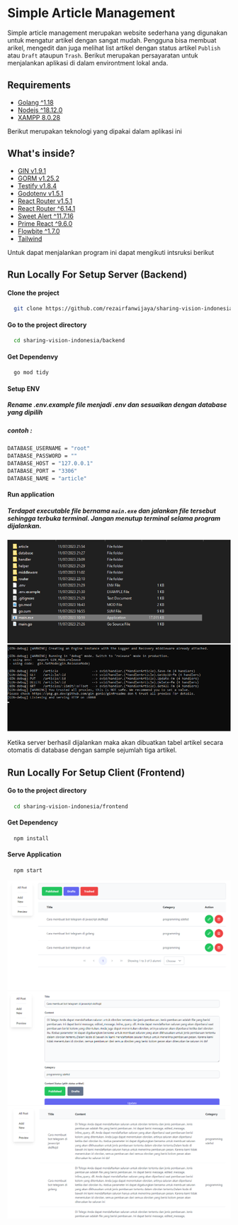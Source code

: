 # Simple Article Management

Simple article management merupakan website sederhana yang digunakan untuk mengatur artikel dengan sangat mudah. Pengguna bisa membuat arikel, mengedit dan juga melihat list artikel dengan status artikel `Publish` atau `Draft` ataupun `Trash`. Berikut merupakan persayaratan untuk menjalankan aplikasi di dalam environtment lokal anda.

## Requirements
- [Golang ^1.18](https://go.dev/dl/)
- [Nodejs ^18.12.0](https://nodejs.org/en)
- [XAMPP 8.0.28](https://www.apachefriends.org/download.html)

Berikut merupakan teknologi yang dipakai dalam aplikasi ini

## What's inside?
- [GIN v1.9.1](https://github.com/gin-gonic/gin)
- [GORM v1.25.2 ](https://gorm.io)
- [Testify v1.8.4](https://github.com/stretchr/testify)
- [Godotenv v1.5.1](https://github.com/joho/godotenv)
- [React Router v1.5.1](https://reactrouter.com/en/main)
- [React Router ^6.14.1](https://reactrouter.com/en/main)
- [Sweet Alert ^11.7.16](https://sweetalert2.github.io)
- [Prime React ^9.6.0](https://primereact.org)
- [Flowbite ^1.7.0](https://flowbite.com)
- [Tailwind](https://tailwindcss.com)

Untuk dapat menjalankan program ini dapat mengikuti intsruksi berikut

## Run Locally For Setup Server (Backend)

#### Clone the project

```bash
  git clone https://github.com/rezairfanwijaya/sharing-vision-indonesia.git
```

#### Go to the project directory

```bash
  cd sharing-vision-indonesia/backend
```

#### Get Dependenvy

```bash
  go mod tidy
```


#### Setup ENV
##### Rename .env.example file menjadi .env dan sesuaikan dengan database yang dipilih
##### contoh :
```bash
DATABASE_USERNAME = "root"
DATABASE_PASSWORD = ""
DATABASE_HOST = "127.0.0.1"
DATABASE_PORT = "3306"
DATABASE_NAME = "article"
```

#### Run application
##### Terdapat executable file bernama `main.exe` dan jalankan file tersebut sehingga terbuka terminal. Jangan menutup terminal selama program dijalankan.


![main file](image/sample/main%20file.png)
![server](image/sample/terminal%20server.png)

Ketika server berhasil dijalankan maka akan dibuatkan tabel artikel secara otomatis di database dengan sample sejumlah tiga artikel.

## Run Locally For Setup Client (Frontend)
#### Go to the project directory

```bash
  cd sharing-vision-indonesia/frontend
```

#### Get Dependency
```bash
  npm install
```

#### Serve Application
```bash
  npm start
```
![halaman utama](image/sample/halaman%20utama.png)
![halaman update](image/sample/halaman%20update.png)
![halaman preview](image/sample/halaman%20preview.png)

